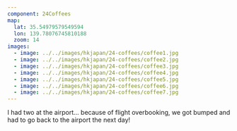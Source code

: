 ```yaml
---
component: 24Coffees
map:
  lat: 35.54979579549594
  lon: 139.78076745810188
  zoom: 14
images:
  - image: ../../images/hkjapan/24-coffees/coffee1.jpg
  - image: ../../images/hkjapan/24-coffees/coffee2.jpg
  - image: ../../images/hkjapan/24-coffees/coffee3.jpg
  - image: ../../images/hkjapan/24-coffees/coffee4.jpg
  - image: ../../images/hkjapan/24-coffees/coffee5.jpg
  - image: ../../images/hkjapan/24-coffees/coffee6.jpg
  - image: ../../images/hkjapan/24-coffees/coffee7.jpg
---
```


I had two at the airport... because of flight overbooking, we got bumped and had to go back to the airport the next day!